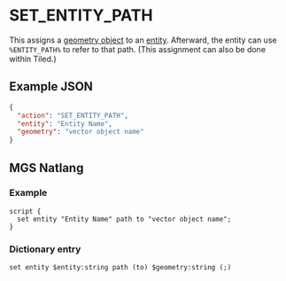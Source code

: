 # SET_ENTITY_PATH

This assigns a [geometry object](../maps/vector_objects) to an [entity](../entities). Afterward, the entity can use `%ENTITY_PATH%` to refer to that path. (This assignment can also be done within Tiled.)

## Example JSON

```json
{
  "action": "SET_ENTITY_PATH",
  "entity": "Entity Name",
  "geometry": "vector object name"
}
```

## MGS Natlang

### Example

```mgs
script {
  set entity "Entity Name" path to "vector object name";
}
```

### Dictionary entry

```
set entity $entity:string path (to) $geometry:string (;)
```
